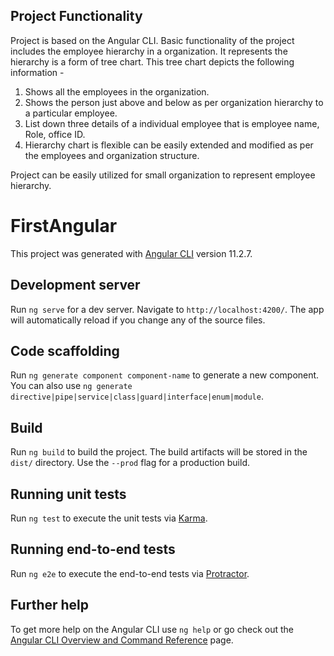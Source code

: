 ## Project Functionality

Project is based on the Angular CLI. Basic functionality of the project includes the employee hierarchy in a organization. 
It represents the hierarchy is a form of tree chart. This tree chart depicts the following information -
1. Shows all the employees in the organization.
2. Shows the person just above and below as per organization hierarchy to a particular employee.
3. List down three details of a individual employee that is employee name, Role, office ID.
4. Hierarchy chart is flexible can be easily extended and modified as per the employees and organization structure.

Project can be easily utilized for small organization to represent employee hierarchy.


# FirstAngular

This project was generated with [Angular CLI](https://github.com/angular/angular-cli) version 11.2.7.

## Development server

Run `ng serve` for a dev server. Navigate to `http://localhost:4200/`. The app will automatically reload if you change any of the source files.

## Code scaffolding

Run `ng generate component component-name` to generate a new component. You can also use `ng generate directive|pipe|service|class|guard|interface|enum|module`.

## Build

Run `ng build` to build the project. The build artifacts will be stored in the `dist/` directory. Use the `--prod` flag for a production build.

## Running unit tests

Run `ng test` to execute the unit tests via [Karma](https://karma-runner.github.io).

## Running end-to-end tests

Run `ng e2e` to execute the end-to-end tests via [Protractor](http://www.protractortest.org/).

## Further help

To get more help on the Angular CLI use `ng help` or go check out the [Angular CLI Overview and Command Reference](https://angular.io/cli) page.
